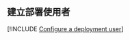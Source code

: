 ## <a name="create-a-deployment-user"></a>建立部署使用者  

[!INCLUDE [Configure a deployment user](configure-deployment-user-no-h.md)]